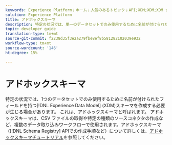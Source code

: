```yaml
---
keywords: Experience Platform；ホーム；人気のあるトピック；API;XDM;XDM;XDM system；エクスペリエンスデータモデル；エクスペリエンスデータモデル；エクスペリエンスデータモデル；データモデル；スキーマレジストリ；スキーマレジストリ；ad-hoc;Ad-hoc;Ad hoc;Ad hoc;Ad hoc;Ad;Experience;
solution: Experience Platform
title: アドホックスキーマ
description: 特定の状況では、単一のデータセットでのみ使用するために名前が付けられたフィールドを持つXDMスキーマを作成する必要が生じる場合があります。 これは、アドホックスキーマと呼ばれます。
topic: developer guide
translation-type: tm+mt
source-git-commit: f2238d35f3e2a279fbe8ef8b581282102039e932
workflow-type: tm+mt
source-wordcount: '146'
ht-degree: 15%

---
```



# アドホックスキーマ

特定の状況では、1つのデータセットでのみ使用するために名前が付けられたフィールドを持つ[!DNL Experience Data Model] (XDM)スキーマを作成する必要が生じる場合があります。 これは、アドホックスキーマと呼ばれます。 アドホックスキーマは、CSV ファイルの取得や特定の種類のソースコネクタの作成など、複数のデータ取り込みワークフローで使用されます。アドホックスキーマ（[!DNL Schema Registry] APIでの作成手順など）について詳しくは、[アドホックスキーマチュートリアル](../tutorials/ad-hoc.md)を参照してください。
